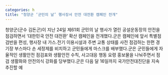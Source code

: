 ```yaml
---
categories: h
title: "청양군 ‘군민의 날’ 행사장서 안전 대전환 캠페인 전개"
---
```

청양군(군수 김돈곤)이 지난 24일 제61회 군민의 날 행사가 열린 공설운동장의 안전을 점검하면서 &lsquo;대한민국 안전 대전환&rsquo; 확산 캠페인을 전개했다.군은 캠페인에 앞서 특별점검반을 편성, 행사장 내 가스․전기 이용시설과 주변 교통 상태를 사전 점검하는 한편 경기장 부스마다 손 세정제를 비치하고 군민들에게 마스크를 배부했다.군은 군민들에게 자율적인 생활안전 점검표와 생활안전 수칙, 사고대응 행동 요령 홍보물을 나눠주면서 점검 생활화와 안전의식 강화를 당부했다.군은 다음 달 16일까지 국가안전대진단을 지속 추진할 예